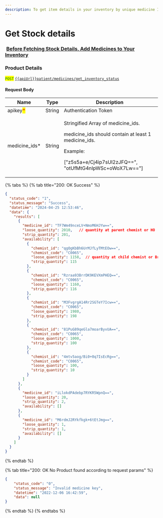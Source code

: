 ```yaml
---
description: To get item details in your inventory by unique medicine Id.
---
```


# Get Stock details

### <img src="https://static.vecteezy.com/system/resources/thumbnails/018/930/572/small/youtube-logo-youtube-icon-transparent-free-png.png" alt="" data-size="line"> [Before Fetching Stock Details, Add Medicines to Your Inventory](https://youtu.be/v29o6YEsocc?si=WM0nJ2BmAuye7tNE)

### Product Details

<mark style="color:green;">`POST`</mark> [`{{apiUrl}}patient/medicines/get_inventory_status`](https://api.evitalrx.in/v1/patient/medicines/get_inventory_status)

#### Request Body

| Name                                     | Type   | Description                                                                                                                                                                                      |
| ---------------------------------------- | ------ | ------------------------------------------------------------------------------------------------------------------------------------------------------------------------------------------------ |
| apikey<mark style="color:red;">\*</mark> | String | Authentication Token                                                                                                                                                                             |
| medicine\_ids\*                          | String | <p>Stringified Array of medicine_ids.</p><p></p><p>medicine_ids should contain at least 1 medicine_ids.</p><p></p><p>Example:</p><p>["z5s5a+e/Cj4ip7sUl2zJFQ==", "otUfMtG4nIpWSc+oWoX7Lw=="]</p> |

{% tabs %}
{% tab title="200: OK Success" %}
```json
{
  "status_code": "1",
  "status_message": "Success",
  "datetime": "2024-04-25 12:53:46",
  "data": {
    "results": [
      {
        "medicine_id": "TF7Wm49nceLV+NmoM6HJYw==",
        "loose_quantity": 2010,   // quantity at parent chemist or HO
        "strip_quantity": 201,
        "availability": [
          {
            "chemist_id": "qgOgKbBh6UrMJfLyTMtEOw==",
            "chemist_code": "C0065",
            "loose_quantity": 1158,  // quantity at child chemist or Branch
            "strip_quantity": 115
          },
          {
            "chemist_id": "Rzraa93BrrDK9KEVXmPHEQ==",
            "chemist_code": "C0065",
            "loose_quantity": 1160,
            "strip_quantity": 116
          },
          {
            "chemist_id": "M3FvgrgA14Rr2SGTeY7Icw==",
            "chemist_code": "C0065",
            "loose_quantity": 1980,
            "strip_quantity": 198
          },
          {
            "chemist_id": "81PuG89qeGla7moarByvUA==",
            "chemist_code": "C0065",
            "loose_quantity": 1000,
            "strip_quantity": 100
          },
          {
            "chemist_id": "4mtv5aog/Bi0+0q7IsEcRg==",
            "chemist_code": "C0065",
            "loose_quantity": 100,
            "strip_quantity": 10
          }
        ]
      },
      {
        "medicine_id": "iLlokdPAdebp7RYKR5WpnQ==",
        "loose_quantity": 20,
        "strip_quantity": 2,
        "availability": []
      },
      {
        "medicine_id": "M6rdmJ2RYkfkgk+6tEtJmg==",
        "loose_quantity": 1,
        "strip_quantity": 1,
        "availability": []
      }
    ]
  }
}
```
{% endtab %}

{% tab title="200: OK No Product found according to request params" %}
```json
{
    "status_code": "0",
    "status_message": "Invalid medicine key",
    "datetime": "2022-12-06 16:42:59",
    "data": null
}
```
{% endtab %}
{% endtabs %}
